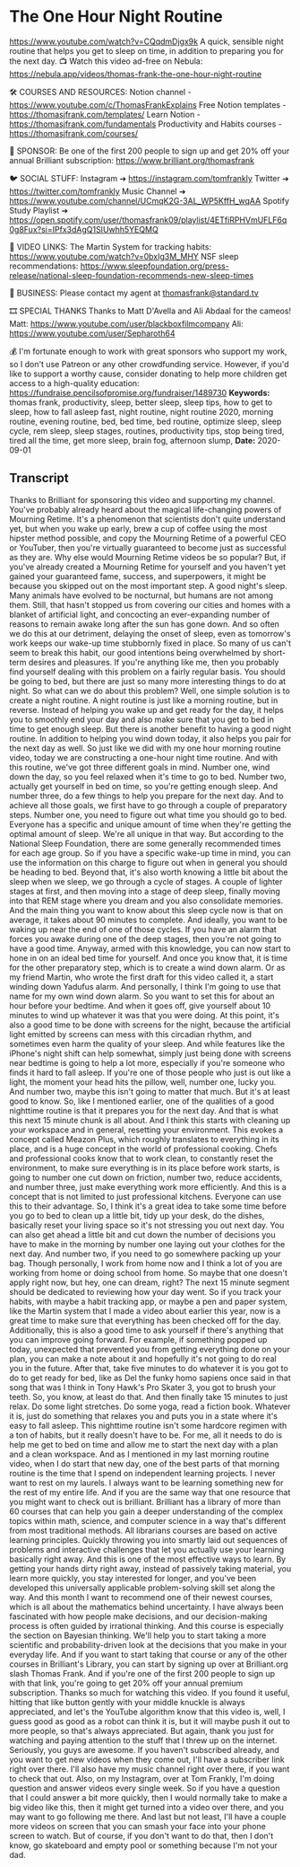 # The One Hour Night Routine
https://www.youtube.com/watch?v=CQqdmDjgx9k
A quick, sensible night routine that helps you get to sleep on time, in addition to preparing you for the next day.
📺 Watch this video ad-free on Nebula: https://nebula.app/videos/thomas-frank-the-one-hour-night-routine

🛠 COURSES AND RESOURCES: 
Notion channel - https://www.youtube.com/c/ThomasFrankExplains
Free Notion templates - https://thomasjfrank.com/templates/
Learn Notion - https://thomasjfrank.com/fundamentals
Productivity and Habits courses - https://thomasjfrank.com/courses/

🦙 SPONSOR: 
Be one of the first 200 people to sign up and get 20% off your annual Brilliant subscription: https://www.brilliant.org/thomasfrank

🐦 SOCIAL STUFF:
Instagram ➔ https://instagram.com/tomfrankly
Twitter ➔ https://twitter.com/tomfrankly
Music Channel ➔ https://www.youtube.com/channel/UCmqK2G-3AL_WP5KffH_wqAA
Spotify Study Playlist ➔ https://open.spotify.com/user/thomasfrank09/playlist/4ETfiRPHVmUFLF6q0g8Fux?si=IPfx3dAgQ1SIUwhh5YEQMQ

🔗 VIDEO LINKS:
The Martin System for tracking habits: https://www.youtube.com/watch?v=0bxIg3M_MHY
NSF sleep recommendations: https://www.sleepfoundation.org/press-release/national-sleep-foundation-recommends-new-sleep-times

👐 BUSINESS:
Please contact my agent at thomasfrank@standard.tv

🎞 SPECIAL THANKS
Thanks to Matt D'Avella and Ali Abdaal for the cameos!
Matt: https://www.youtube.com/user/blackboxfilmcompany
Ali: https://www.youtube.com/user/Sepharoth64

💰 I'm fortunate enough to work with great sponsors who support my work, so I don't use Patreon or any other crowdfunding service. However, if you'd like to support a worthy cause, consider donating to help more children get access to a high-quality education: https://fundraise.pencilsofpromise.org/fundraiser/1489730
**Keywords:** thomas frank, productivity, sleep, better sleep, sleep tips, how to get to sleep, how to fall asleep fast, night routine, night routine 2020, morning routine, evening routine, bed, bed time, bed routine, optimize sleep, sleep cycle, rem sleep, sleep stages, routines, productivity tips, stop being tired, tired all the time, get more sleep, brain fog, afternoon slump, 
**Date:** 2020-09-01

## Transcript
 Thanks to Brilliant for sponsoring this video and supporting my channel. You've probably already heard about the magical life-changing powers of Mourning Retime. It's a phenomenon that scientists don't quite understand yet, but when you wake up early, brew a cup of coffee using the most hipster method possible, and copy the Mourning Retime of a powerful CEO or YouTuber, then you're virtually guaranteed to become just as successful as they are. Why else would Mourning Retime videos be so popular? But, if you've already created a Mourning Retime for yourself and you haven't yet gained your guaranteed fame, success, and superpowers, it might be because you skipped out on the most important step. A good night's sleep. Many animals have evolved to be nocturnal, but humans are not among them. Still, that hasn't stopped us from covering our cities and homes with a blanket of artificial light, and concocting an ever-expanding number of reasons to remain awake long after the sun has gone down. And so often we do this at our detriment, delaying the onset of sleep, even as tomorrow's work keeps our wake-up time stubbornly fixed in place. So many of us can't seem to break this habit, our good intentions being overwhelmed by short-term desires and pleasures. If you're anything like me, then you probably find yourself dealing with this problem on a fairly regular basis. You should be going to bed, but there are just so many more interesting things to do at night. So what can we do about this problem? Well, one simple solution is to create a night routine. A night routine is just like a morning routine, but in reverse. Instead of helping you wake up and get ready for the day, it helps you to smoothly end your day and also make sure that you get to bed in time to get enough sleep. But there is another benefit to having a good night routine. In addition to helping you wind down today, it also helps you pair for the next day as well. So just like we did with my one hour morning routine video, today we are constructing a one-hour night time routine. And with this routine, we've got three different goals in mind. Number one, wind down the day, so you feel relaxed when it's time to go to bed. Number two, actually get yourself in bed on time, so you're getting enough sleep. And number three, do a few things to help you prepare for the next day. And to achieve all those goals, we first have to go through a couple of preparatory steps. Number one, you need to figure out what time you should go to bed. Everyone has a specific and unique amount of time when they're getting the optimal amount of sleep. We're all unique in that way. But according to the National Sleep Foundation, there are some generally recommended times for each age group. So if you have a specific wake-up time in mind, you can use the information on this charge to figure out when in general you should be heading to bed. Beyond that, it's also worth knowing a little bit about the sleep when we sleep, we go through a cycle of stages. A couple of lighter stages at first, and then moving into a stage of deep sleep, finally moving into that REM stage where you dream and you also consolidate memories. And the main thing you want to know about this sleep cycle now is that on average, it takes about 90 minutes to complete. And ideally, you want to be waking up near the end of one of those cycles. If you have an alarm that forces you awake during one of the deep stages, then you're not going to have a good time. Anyway, armed with this knowledge, you can now start to hone in on an ideal bed time for yourself. And once you know that, it is time for the other preparatory step, which is to create a wind down alarm. Or as my friend Martin, who wrote the first draft for this video called it, a start winding down Yadufus alarm. And personally, I think I'm going to use that name for my own wind down alarm. So you want to set this for about an hour before your bedtime. And when it goes off, give yourself about 10 minutes to wind up whatever it was that you were doing. At this point, it's also a good time to be done with screens for the night, because the artificial light emitted by screens can mess with this circadian rhythm, and sometimes even harm the quality of your sleep. And while features like the iPhone's night shift can help somewhat, simply just being done with screens near bedtime is going to help a lot more, especially if you're someone who finds it hard to fall asleep. If you're one of those people who just is out like a light, the moment your head hits the pillow, well, number one, lucky you. And number two, maybe this isn't going to matter that much. But it's at least good to know. So, like I mentioned earlier, one of the qualities of a good nighttime routine is that it prepares you for the next day. And that is what this next 15 minute chunk is all about. And I think this starts with cleaning up your workspace and in general, resetting your environment. This evokes a concept called Meazon Plus, which roughly translates to everything in its place, and is a huge concept in the world of professional cooking. Chefs and professional cooks know that to work clean, to constantly reset the environment, to make sure everything is in its place before work starts, is going to number one cut down on friction, number two, reduce accidents, and number three, just make everything work more efficiently. And this is a concept that is not limited to just professional kitchens. Everyone can use this to their advantage. So, I think it's a great idea to take some time before you go to bed to clean up a little bit, tidy up your desk, do the dishes, basically reset your living space so it's not stressing you out next day. You can also get ahead a little bit and cut down the number of decisions you have to make in the morning by number one laying out your clothes for the next day. And number two, if you need to go somewhere packing up your bag. Though personally, I work from home now and I think a lot of you are working from home or doing school from home. So maybe that one doesn't apply right now, but hey, one can dream, right? The next 15 minute segment should be dedicated to reviewing how your day went. So if you track your habits, with maybe a habit tracking app, or maybe a pen and paper system, like the Martin system that I made a video about earlier this year, now is a great time to make sure that everything has been checked off for the day. Additionally, this is also a good time to ask yourself if there's anything that you can improve going forward. For example, if something popped up today, unexpected that prevented you from getting everything done on your plan, you can make a note about it and hopefully it's not going to do real you in the future. After that, take five minutes to do whatever it is you got to do to get ready for bed, like as Del the funky homo sapiens once said in that song that was I think in Tony Hawk's Pro Skater 3, you got to brush your teeth. So, you know, at least do that. And then finally take 15 minutes to just relax. Do some light stretches. Do some yoga, read a fiction book. Whatever it is, just do something that relaxes you and puts you in a state where it's easy to fall asleep. This nighttime routine isn't some hardcore regimen with a ton of habits, but it really doesn't have to be. For me, all it needs to do is help me get to bed on time and allow me to start the next day with a plan and a clean workspace. And as I mentioned in my last morning routine video, when I do start that new day, one of the best parts of that morning routine is the time that I spend on independent learning projects. I never want to rest on my laurels. I always want to be learning something new for the rest of my entire life. And if you are the same way that one resource that you might want to check out is brilliant. Brilliant has a library of more than 60 courses that can help you gain a deeper understanding of the complex topics within math, science, and computer science in a way that's different from most traditional methods. All librarians courses are based on active learning principles. Quickly throwing you into smartly laid out sequences of problems and interactive challenges that let you actually use your learning basically right away. And this is one of the most effective ways to learn. By getting your hands dirty right away, instead of passively taking material, you learn more quickly, you stay interested for longer, and you've been developed this universally applicable problem-solving skill set along the way. And this month I want to recommend one of their newest courses, which is all about the mathematics behind uncertainty. I have always been fascinated with how people make decisions, and our decision-making process is often guided by irrational thinking. And this course is especially the section on Bayesian thinking. We'll help you to start taking a more scientific and probability-driven look at the decisions that you make in your everyday life. And if you want to start taking that course or any of the other courses in Brilliant's Library, you can start by signing up over at Brilliant.org slash Thomas Frank. And if you're one of the first 200 people to sign up with that link, you're going to get 20% off your annual premium subscription. Thanks so much for watching this video. If you found it useful, hitting that like button gently with your middle knuckle is always appreciated, and let's the YouTube algorithm know that this video is, well, I guess good as good as a robot can think it is, but it will maybe push it out to more people, so that's always appreciated. But again, thank you just for watching and paying attention to the stuff that I threw up on the internet. Seriously, you guys are awesome. If you haven't subscribed already, and you want to get new videos when they come out, I'll have a subscriber link right over there. I'll also have my music channel right over there, if you want to check that out. Also, on my Instagram, over at Tom Frankly, I'm doing question and answer videos every single week. So if you have a question that I could answer a bit more quickly, then I would normally take to make a big video like this, then it might get turned into a video over there, and you may want to go following me there. And last but not least, I'll have a couple more videos on screen that you can smash your face into your phone screen to watch. But of course, if you don't want to do that, then I don't know, go skateboard and empty pool or something because I'm not your dad.
